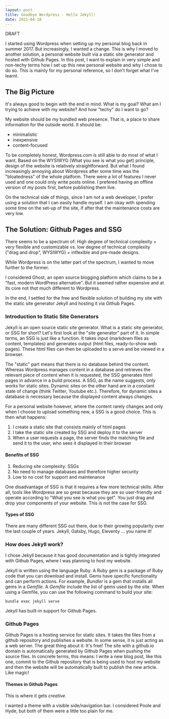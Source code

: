 ```yaml
---
layout: post
title: Goodbye Wordpress - Hello Jekyll!
date: 2021-04-18
---
```

DRAFT


I started using Wordpress when setting up my personal blog back in summer 2017. But increasingly, I wanted a change. This is why I moved to another solution, a personal website built via a static site generator and hosted with Github Pages. In this post, I want to explain in very simple and non-techy terms how I set up this new personal website and why I chose to do so. This is mainly for my personal reference, so I don't forget what I've learnt.

## The Big Picture

It's always good to begin with the end in mind. What is my goal? What am I trying to achieve with my website? And how "techy" do I want to go? 

My website should be my bundled web presence. That is, a place to share information for the outside world. It should be:
- minimalistic
- inexpensive
- content-focused

To be completely honest, Wordpress.com is still able to do most of what I want. Based on the WYSIWYG (What you see is what you get) principle, design of the website is relatively straightforward. But what I found increasingly annoying about Wordpress after some time was the "bloatedness" of the whole platform. There were a lot of features I never used and one could only write posts online. I prefered having an offline version of my posts first, before publishing them live. 

On the technical side of things, since I am not a web developer, I prefer using a solution that I can easily handle myself. I am okay with spending some time on the set-up of the site, if after that the maintenance costs are very low.

## The Solution: Github Pages and SSG

There seems to be a spectrum of:
High degree of technical complexity +  very flexible and customizable vs. low degree of technical complexity ("drag and drop", WYSIWYG) + inflexible and pre-made designs.

While Wordpress is on the latter part of the spectrum, I wanted to move further to the former. 

I considered Ghost, an open source blogging platform which claims to be a "fast, modern WordPress alternative". But it seemed rather expensive and at its core not *that* much different to Wordpress.

In the end, I settled for the free and flexible solution of building my site with the static site generator Jekyll and hosting it via Github Pages.


### Introduction to Static Site Generators

Jekyll is an open source static site generator. What is a static site generator, or SSG for short? Let's first look at the "site generator" part of it. In simple terms, an SSG is just like a function. It takes input (markdown files as content, templates) and generates output (html files, ready-to-show web pages). These html files can then be uploaded to a serve and be viewed in a browser.

The "static" part means that there is no database behind the content. Whereas Wordpress manages content in a database and retrieves the relevant piece of content when it is requested, the SSG generates html pages in advance in a build process. A SSG, as the name suggests, only works for static sites. Dynamic sites on the other hand are in a constant state of change (think Twitter, Youtube etc.). Therefore, for dynamic sites a database is necessary because the displayed content always changes.

For a personal website however, where the content rarely changes and only when I choose to upload something new, a SSG is a good choice. This is then what happens:

1. I create a static site that consists mainly of html pages
2. I take the static site created by SSG and deploy it to the server
3. When a user requests a page, the server finds the matching file and send it to the user, who sees it displayed in their browser

#### Benefits of SSG

1. Reducing site complexity: SSGs
2. No need to manage databases and therefore higher security
3. Low to no cost for support and maintenance

One disadvantage of SSG is that it requires a few more technical skills. After all, tools like Wordpress are so great because they are so user-friendly and operate according to "What you see is what you get". You just drag and drop your components of your website. This is not the case for SSG. 

#### Types of SSG

There are many different SSG out there, due to their growing popularity over the last couple of years. Jekyll, Gatsby, Hugo, Eleventy ... you name it! 

### How does Jekyll work?

I chose Jekyll because it has good documentation and is tightly integrated with Github Pages, where I was planning to host my website.

Jekyll is written using the language Ruby. A Ruby gem is a package of Ruby code that you can download and install. Gems have specific functionality and can perform actions. For example, *Bundler* is a gem that installs all gems in a *Gemfile*. A *Gemfile* include the list of gems used by the site. When using a Gemfile, you can use the following command to build your site:

```
bundle exec jekyll serve
```

Jekyll has built-in support for Github Pages.


### Github Pages

Github Pages is a hosting service for static sites. It takes the files from a github repository and publishes a website. In some sense, it is just acting as a web server. The great thing about it: It's free! The site with a github.io domain is automatically generated by Github Pages when pushing the source files. In concrete terms, this means: I write a new blog post, like this one, commit to the Github repository that is being used to host my website and then the website will be automatically built to publish the new article. Like magic!

#### Themes in Github Pages

This is where it gets *creative*. 

I wanted a theme with a visible side/navigation bar. I considered Poole and Hyde, but both of them were a little too plain for me. 